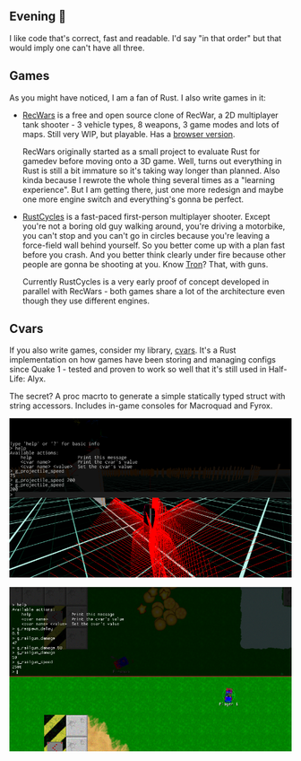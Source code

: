 ## Evening 👋

I like code that's correct, fast and readable. I'd say "in that order" but that would imply one can't have all three.

## Games

As you might have noticed, I am a fan of Rust. I also write games in it:

- [RecWars](https://github.com/martin-t/rec-wars) is a free and open source clone of RecWar, a 2D multiplayer tank shooter - 3 vehicle types, 8 weapons, 3 game modes and lots of maps. Still very WIP, but playable. Has a [browser version](https://martin-t.gitlab.io/gitlab-pages/rec-wars/macroquad.html).

  RecWars originally started as a small project to evaluate Rust for gamedev before moving onto a 3D game. Well, turns out everything in Rust is still a bit immature so it's taking way longer than planned. Also kinda because I rewrote the whole thing several times as a "learning experience". But I am getting there, just one more redesign and maybe one more engine switch and everything's gonna be perfect.

- [RustCycles](https://github.com/rustcycles/rustcycles) is a fast-paced first-person  multiplayer shooter. Except you're not a boring old guy walking around, you're driving a motorbike, you can't stop and you can't go in circles because you're leaving a force-field wall behind yourself. So you better come up with a plan fast before you crash. And you better think clearly under fire because other people are gonna be shooting at you. Know [Tron](https://www.youtube.com/watch?v=c1Eeu0lsozc&t=51s)? That, with guns.

  Currently RustCycles is a very early proof of concept developed in parallel with RecWars - both games share a lot of the architecture even though they use different engines.

## Cvars

If you also write games, consider my library, [cvars](https://crates.io/crates/cvars). It's a Rust implementation on how games have been storing and managing configs since Quake 1 - tested and proven to work so well that it's still used in Half-Life: Alyx.

The secret? A proc macrto to generate a simple statically typed struct with string accessors. Includes in-game consoles for Macroquad and Fyrox.

![Macroquad console](https://github.com/martin-t/cvars/raw/HEAD/cvars-console-fyrox/screenshot.png)

![Fyrox console](https://github.com/martin-t/cvars/raw/HEAD/cvars-console-macroquad/screenshot.png)
